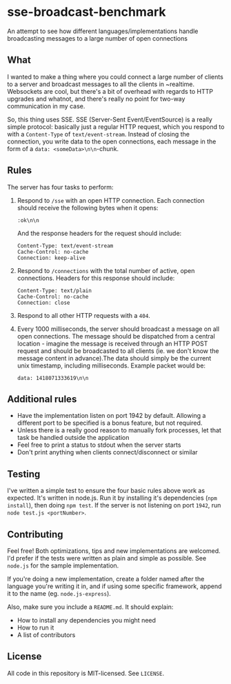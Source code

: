 # sse-broadcast-benchmark

An attempt to see how different languages/implementations handle broadcasting messages to a large number of open connections

## What

I wanted to make a thing where you could connect a large number of clients to a server and broadcast messages to all the clients in ~realtime. Websockets are cool, but there's a bit of overhead with regards to HTTP upgrades and whatnot, and there's really no point for two-way communication in my case.

So, this thing uses SSE. SSE (Server-Sent Event/EventSource) is a really simple protocol: basically just a regular HTTP request, which you respond to with a `Content-Type` of `text/event-stream`. Instead of closing the connection, you write data to the open connections, each message in the form of a `data: <someData>\n\n`-chunk.

## Rules

The server has four tasks to perform:

1. Respond to `/sse` with an open HTTP connection. Each connection should receive the following bytes when it opens:
    
    ```
    :ok\n\n
    ```

    And the response headers for the request should include:
    
    ```
    Content-Type: text/event-stream
    Cache-Control: no-cache
    Connection: keep-alive
    ```
    
2. Respond to `/connections` with the total number of active, open connections. Headers for this response should include:
    
    ```
    Content-Type: text/plain
    Cache-Control: no-cache
    Connection: close
    ```

3. Respond to all other HTTP requests with a `404`.
4. Every 1000 milliseconds, the server should broadcast a message on all open connections. The message should be dispatched from a central location - imagine the message is received through an HTTP POST request and should be broadcasted to all clients (ie. we don't know the message content in advance).The data should simply be the current unix timestamp, including milliseconds. Example packet would be:
    
    ```
    data: 1418071333619\n\n
    ```

## Additional rules

* Have the implementation listen on port 1942 by default. Allowing a different port to be specified is a bonus feature, but not required.
* Unless there is a really good reason to manually fork processes, let that task be handled outside the application
* Feel free to print a status to stdout when the server starts
* Don't print anything when clients connect/disconnect or similar 

## Testing

I've written a simple test to ensure the four basic rules above work as expected. It's written in node.js. Run it by installing it's dependencies (`npm install`), then doing `npm test`. If the server is not listening on port `1942`, run `node test.js <portNumber>`.

## Contributing

Feel free! Both optimizations, tips and new implementations are welcomed. I'd prefer if the tests were written as plain and simple as possible. See `node.js` for the sample implementation.

If you're doing a new implementation, create a folder named after the language you're writing it in, and if using some specific framework, append it to the name (eg. `node.js-express`).

Also, make sure you include a `README.md`. It should explain:

  - How to install any dependencies you might need
  - How to run it
  - A list of contributors 

## License

All code in this repository is MIT-licensed. See `LICENSE`.